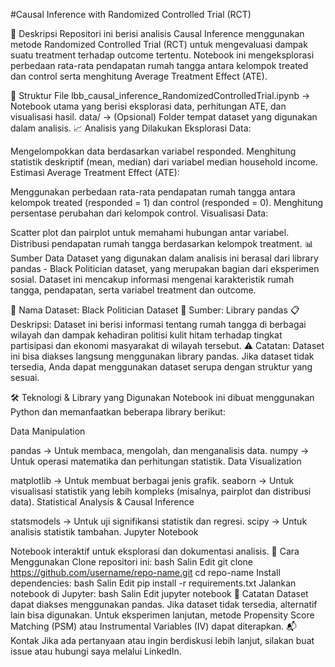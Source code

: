 #Causal Inference with Randomized Controlled Trial (RCT)

📝 Deskripsi
Repositori ini berisi analisis Causal Inference menggunakan metode Randomized Controlled Trial (RCT) untuk mengevaluasi dampak suatu treatment terhadap outcome tertentu. Notebook ini mengeksplorasi perbedaan rata-rata pendapatan rumah tangga antara kelompok treated dan control serta menghitung Average Treatment Effect (ATE).

📂 Struktur File
lbb_causal_inference_RandomizedControlledTrial.ipynb → Notebook utama yang berisi eksplorasi data, perhitungan ATE, dan visualisasi hasil.
data/ → (Opsional) Folder tempat dataset yang digunakan dalam analisis.
📈 Analisis yang Dilakukan
Eksplorasi Data:

Mengelompokkan data berdasarkan variabel responded.
Menghitung statistik deskriptif (mean, median) dari variabel median household income.
Estimasi Average Treatment Effect (ATE):

Menggunakan perbedaan rata-rata pendapatan rumah tangga antara kelompok treated (responded = 1) dan control (responded = 0).
Menghitung persentase perubahan dari kelompok control.
Visualisasi Data:

Scatter plot dan pairplot untuk memahami hubungan antar variabel.
Distribusi pendapatan rumah tangga berdasarkan kelompok treatment.
📊 Sumber Data
Dataset yang digunakan dalam analisis ini berasal dari library pandas - Black Politician dataset, yang merupakan bagian dari eksperimen sosial. Dataset ini mencakup informasi mengenai karakteristik rumah tangga, pendapatan, serta variabel treatment dan outcome.

📌 Nama Dataset: Black Politician Dataset
🔗 Sumber: Library pandas
📋 Deskripsi:
Dataset ini berisi informasi tentang rumah tangga di berbagai wilayah dan dampak kehadiran politisi kulit hitam terhadap tingkat partisipasi dan ekonomi masyarakat di wilayah tersebut.
⚠️ Catatan: Dataset ini bisa diakses langsung menggunakan library pandas. Jika dataset tidak tersedia, Anda dapat menggunakan dataset serupa dengan struktur yang sesuai.

🛠 Teknologi & Library yang Digunakan
Notebook ini dibuat menggunakan Python dan memanfaatkan beberapa library berikut:

Data Manipulation

pandas → Untuk membaca, mengolah, dan menganalisis data.
numpy → Untuk operasi matematika dan perhitungan statistik.
Data Visualization

matplotlib → Untuk membuat berbagai jenis grafik.
seaborn → Untuk visualisasi statistik yang lebih kompleks (misalnya, pairplot dan distribusi data).
Statistical Analysis & Causal Inference

statsmodels → Untuk uji signifikansi statistik dan regresi.
scipy → Untuk analisis statistik tambahan.
Jupyter Notebook

Notebook interaktif untuk eksplorasi dan dokumentasi analisis.
🚀 Cara Menggunakan
Clone repositori ini:
bash
Salin
Edit
git clone https://github.com/username/repo-name.git
cd repo-name
Install dependencies:
bash
Salin
Edit
pip install -r requirements.txt
Jalankan notebook di Jupyter:
bash
Salin
Edit
jupyter notebook
📌 Catatan
Dataset dapat diakses menggunakan pandas. Jika dataset tidak tersedia, alternatif lain bisa digunakan.
Untuk eksperimen lanjutan, metode Propensity Score Matching (PSM) atau Instrumental Variables (IV) dapat diterapkan.
📬 Kontak
Jika ada pertanyaan atau ingin berdiskusi lebih lanjut, silakan buat issue atau hubungi saya melalui LinkedIn.
